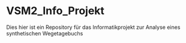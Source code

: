 # VSM2_Info_Projekt
Dies hier ist ein Repository für das Informatikprojekt zur Analyse eines synthetischen Wegetagebuchs
